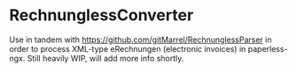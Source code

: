 # RechnunglessConverter
Use in tandem with https://github.com/gitMarrel/RechnunglessParser in order to process XML-type eRechnungen (electronic invoices) in paperless-ngx.
Still heavily WIP, will add more info shortly.
